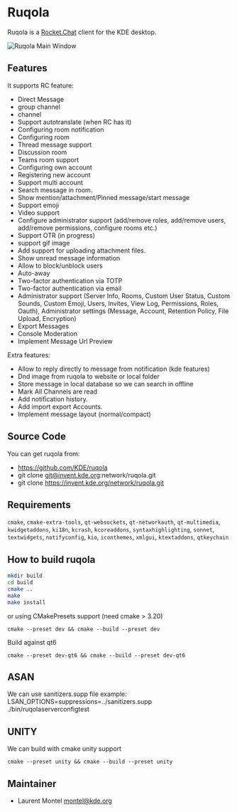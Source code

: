 # Ruqola

Ruqola is a [Rocket.Chat](https://www.rocket.chat/) client for the KDE desktop.

![Ruqola Main Window](https://cdn.kde.org/screenshots/ruqola/ruqola.png)

## Features

It supports RC feature:
- Direct Message
- group channel
- channel
- Support autotranslate (when RC has it)
- Configuring room notification
- Configuring room
- Thread message support
- Discussion room
- Teams room support
- Configuring own account
- Registering new account
- Support multi account
- Search message in room.
- Show mention/attachment/Pinned message/start message
- Support emoji
- Video support
- Configure administrator support (add/remove roles, add/remove users, add/remove permissions, configure rooms etc.) 
- Support OTR (in progress)
- support gif image
- Add support for uploading attachment files.
- Show unread message information
- Allow to block/unblock users
- Auto-away
- Two-factor authentication via TOTP
- Two-factor authentication via email
- Administrator support (Server Info, Rooms, Custom User Status, Custom Sounds, Custom Emoji, Users, Invites, View Log, Permissions, Roles, Oauth), Administrator settings (Message, Account, Retention Policy, File Upload, Encryption)
- Export Messages
- Console Moderation
- Implement Message Url Preview

Extra features:
- Allow to reply directly to message from notification (kde features)
- Dnd image from ruqola to website or local folder
- Store message in local database so we can search in offline
- Mark All Channels are read
- Add notification history.
- Add import export Accounts.
- Implement message layout (normal/compact)



## Source Code

You can get ruqola from:

- <https://github.com/KDE/ruqola>
- git clone git@invent.kde.org:network/ruqola.git 
- git clone https://invent.kde.org/network/ruqola.git

## Requirements

`cmake`, `cmake-extra-tools`, `qt-websockets`, `qt-networkauth`, `qt-multimedia`, `kwidgetaddons`, `ki18n`, `kcrash`, `kcoreaddons`, `syntaxhighlighting`, `sonnet`, `textwidgets`, `notifyconfig`, `kio`, `iconthemes`, `xmlgui`, `ktextaddons`, `qtkeychain`

## How to build ruqola

````bash
mkdir build
cd build
cmake ..
make
make install
````
or using CMakePresets support (need cmake > 3.20)
````
cmake --preset dev && cmake --build --preset dev
````


Build against qt6
````
cmake --preset dev-qt6 && cmake --build --preset dev-qt6
````


## ASAN

We can use sanitizers.supp file
example: LSAN_OPTIONS=suppressions=../sanitizers.supp ./bin/ruqolaserverconfigtest


## UNITY

We can build with cmake unity support
````
cmake --preset unity && cmake --build --preset unity
````

## Maintainer

- Laurent Montel <montel@kde.org>

